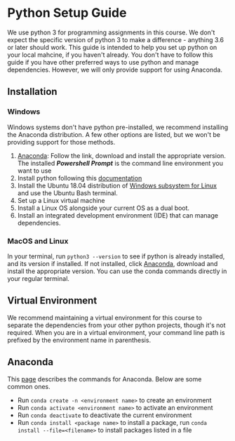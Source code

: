 # Python Setup Guide
We use python 3 for programming assignments in this course. We don't expect the specific version of python 3 to make a difference - anything 3.6 or later should work. This guide is intended to help you set up python on your local mahcine, if you haven't already. You don't have to follow this guide if you have other preferred ways to use python and manage dependencies. However, we will only provide support for using Anaconda.

## Installation
### Windows
Windows systems don't have python pre-installed, we recommend installing the Anaconda distribution. A few other options are listed, but we won't be providing support for those methods.
1. [Anaconda](https://www.anaconda.com/distribution/): Follow the link, download and install the appropriate version. The installed ***Powershell Prompt*** is the command line environment you want to use
2. Install python following this [documentation](https://docs.python.org/3/using/windows.html)
3. Install the Ubuntu 18.04 distribution of [Windows subsystem for Linux](https://docs.microsoft.com/en-us/windows/wsl/install-win10) and use the Ubuntu Bash terminal.
4. Set up a Linux virtual machine
5. Install a Linux OS alongside your current OS as a dual boot.
6. Install an integrated development environment (IDE) that can manage dependencies.

### MacOS and Linux
In your terminal, run `python3 --version` to see if python is already installed, and its version if installed. If not installed, click [Anaconda](https://www.anaconda.com/distribution/), download and install the appropriate version. You can use the conda commands directly in your regular terminal.

## Virtual Environment
We recommend maintaining a virtual environment for this course to separate the dependencies from your other python projects, though it's not required. When you are in a virtual environment, your command line path is prefixed by the environment name in parenthesis.

## Anaconda
This [page](https://docs.conda.io/projects/conda/en/latest/commands.html) describes the commands for Anaconda. Below are some common ones.
- Run `conda create -n <environment name>` to create an environment
- Run `conda activate <environment name>` to activate an environment
- Run `conda deactivate` to deactivate the current environment
- Run `conda install <package name>` to install a package, run `conda install --file=<filename>` to install packages listed in a file
